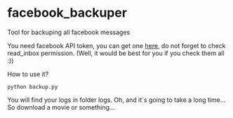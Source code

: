 facebook_backuper
=================

Tool for backuping all facebook messages

You need facebook API token, you can get one [here](https://developers.facebook.com/tools/explorer?), do not forget to check read_inbox permission. (Well, it would be best for you if you check them all :))

How to use it? 

```
python backup.py
```

You will find your logs in folder logs. Oh, and it´s going to take a long time... So download a movie or something...
